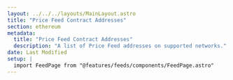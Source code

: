 ```yaml
---
layout: ../../../layouts/MainLayout.astro
title: "Price Feed Contract Addresses"
section: ethereum
metadata:
  title: "Price Feed Contract Addresses"
  description: "A list of Price Feed addresses on supported networks."
date: Last Modified
setup: |
  import FeedPage from "@features/feeds/components/FeedPage.astro"
---
```


<FeedPage  />
